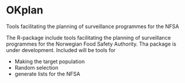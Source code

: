 # OKplan
Tools facilitating the planning of surveillance programmes for the NFSA

The R-package include tools facilitating the planning of surveillance programmes for the Norwegian Food Safety Authority. Tha package is under development. 
Included will be tools for 
- Making the target population
- Random selection 
- generate lists for the NFSA
